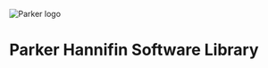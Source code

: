 ![Parker logo](https://upload.wikimedia.org/wikipedia/commons/thumb/9/9e/Parker_Hannifin.svg/1024px-Parker_Hannifin.svg.png "Parker logo")
# Parker Hannifin Software Library

